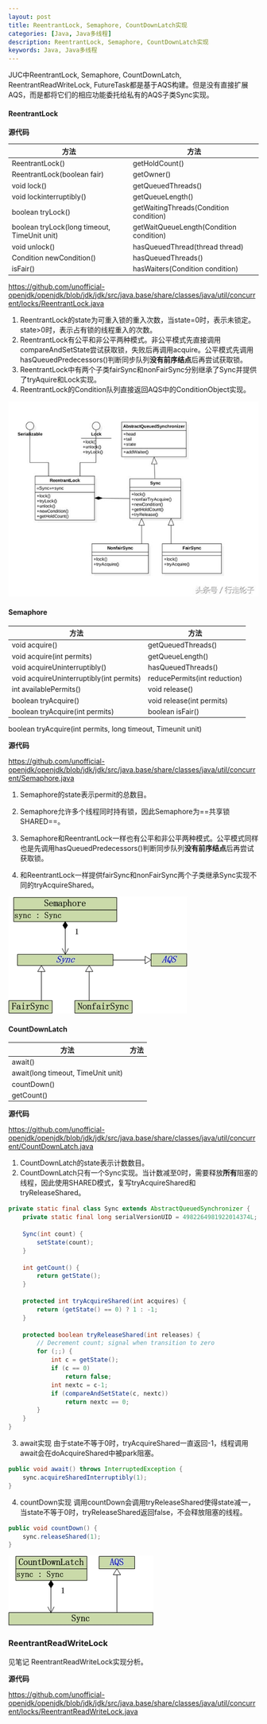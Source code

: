 ```yaml
---
layout: post
title: ReentrantLock, Semaphore, CountDownLatch实现
categories: [Java, Java多线程]
description: ReentrantLock, Semaphore, CountDownLatch实现
keywords: Java, Java多线程
---
```




JUC中ReentrantLock, Semaphore, CountDownLatch, ReentrantReadWriteLock, FutureTask都是基于AQS构建。但是没有直接扩展AQS，而是都将它们的相应功能委托给私有的AQS子类Sync实现。

#### ReentrantLock

**源代码**

方法 | 方法
--- | ---
ReentrantLock() | getHoldCount()
ReentrantLock(boolean fair) | getOwner()
void lock() | getQueuedThreads()
void lockinterruptibly() | getQueueLength()
boolean tryLock() | getWaitingThreads(Condition condition)
boolean tryLock(long timeout, TimeUnit unit) | getWaitQueueLength(Condition condition)
void unlock() | hasQueuedThread(thread thread)
Condition newCondition() | hasQueuedThreads()
isFair() | hasWaiters(Condition condition)

https://github.com/unofficial-openjdk/openjdk/blob/jdk/jdk/src/java.base/share/classes/java/util/concurrent/locks/ReentrantLock.java

1. ReentrantLock的state为可重入锁的重入次数，当state=0时，表示未锁定。state>0时，表示占有锁的线程重入的次数。
2. ReentrantLock有公平和非公平两种模式。非公平模式先直接调用compareAndSetState尝试获取锁，失败后再调用acquire。公平模式先调用hasQueuedPredecessors()判断同步队列**没有前序结点**后再尝试获取锁。
3. ReentrantLock中有两个子类fairSync和nonFairSync分别继承了Sync并提供了tryAquire和Lock实现。
4. ReentrantLock的Condition队列直接返回AQS中的ConditionObject实现。

![image](https://raw.githubusercontent.com/cheng-dp/ImageHostInGithub/master/java_reentrantLock_uml.jpeg)

#### Semaphore

方法 | 方法
--- | ---
void acquire() | getQueuedThreads()
void acquire(int permits) | getQueueLength()
void acquireUninterruptibly() | hasQueuedThreads()
void acquireUninterruptibly(int permits) | reducePermits(int reduction)
int availablePermits() | void release() 
boolean tryAcquire() | void release(int permits) 
boolean tryAcquire(int permits) | boolean isFair() 
boolean tryAcquire(int permits, long timeout, Timeunit unit) 

**源代码**

https://github.com/unofficial-openjdk/openjdk/blob/jdk/jdk/src/java.base/share/classes/java/util/concurrent/Semaphore.java

1. Semaphore的state表示permit的总数目。

2. Semaphore允许多个线程同时持有锁，因此Semaphore为==共享锁SHARED==。

3. Semaphore和ReentrantLock一样也有公平和非公平两种模式。公平模式同样也是先调用hasQueuedPredecessors()判断同步队列**没有前序结点**后再尝试获取锁。

4. 和ReentrantLock一样提供fairSync和nonFairSync两个子类继承Sync实现不同的tryAcquireShared。

![image](https://raw.githubusercontent.com/cheng-dp/ImageHostInGithub/master/java_semaphore_uml.jpg)

#### CountDownLatch

方法 | 方法
--- | ---
await() |
await(long timeout, TimeUnit unit) |
countDown() |
getCount() |

**源代码**

https://github.com/unofficial-openjdk/openjdk/blob/jdk/jdk/src/java.base/share/classes/java/util/concurrent/CountDownLatch.java

1. CountDownLatch的state表示计数数目。
2. CountDownLatch只有一个Sync实现。当计数减至0时，需要释放**所有**阻塞的线程，因此使用SHARED模式，复写tryAcquireShared和tryReleaseShared。
```java
private static final class Sync extends AbstractQueuedSynchronizer {
    private static final long serialVersionUID = 4982264981922014374L;

    Sync(int count) {
        setState(count);
    }

    int getCount() {
        return getState();
    }

    protected int tryAcquireShared(int acquires) {
        return (getState() == 0) ? 1 : -1;
    }

    protected boolean tryReleaseShared(int releases) {
        // Decrement count; signal when transition to zero
        for (;;) {
            int c = getState();
            if (c == 0)
                return false;
            int nextc = c-1;
            if (compareAndSetState(c, nextc))
                return nextc == 0;
        }
    }
}
```
3. await实现
由于state不等于0时，tryAcquireShared一直返回-1，线程调用await会在doAcquireShared中被park阻塞。
```java
public void await() throws InterruptedException {
    sync.acquireSharedInterruptibly(1);
}
```
4. countDown实现
调用countDown会调用tryReleaseShared使得state减一，当state不等于0时，tryReleaseShared返回false，不会释放阻塞的线程。
```java
public void countDown() {
    sync.releaseShared(1);
}
```

![image](https://raw.githubusercontent.com/cheng-dp/ImageHostInGithub/master/java_CountDownLatch_uml.jpg)

### ReentrantReadWriteLock

见笔记 ReentrantReadWriteLock实现分析。

**源代码**

https://github.com/unofficial-openjdk/openjdk/blob/jdk/jdk/src/java.base/share/classes/java/util/concurrent/locks/ReentrantReadWriteLock.java


